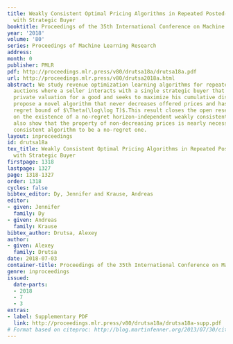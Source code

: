 ```yaml
---
title: Weakly Consistent Optimal Pricing Algorithms in Repeated Posted-Price Auctions
  with Strategic Buyer
booktitle: Proceedings of the 35th International Conference on Machine Learning
year: '2018'
volume: '80'
series: Proceedings of Machine Learning Research
address: 
month: 0
publisher: PMLR
pdf: http://proceedings.mlr.press/v80/drutsa18a/drutsa18a.pdf
url: http://proceedings.mlr.press/v80/drutsa2018a.html
abstract: We study revenue optimization learning algorithms for repeated posted-price
  auctions where a seller interacts with a single strategic buyer that holds a fixed
  private valuation for a good and seeks to maximize his cumulative discounted surplus.We
  propose a novel algorithm that never decreases offered prices and has a tight strategic
  regret bound of $\Theta(\log\log T)$.This result closes the open research question
  on the existence of a no-regret horizon-independent weakly consistent pricing. We
  also show that the property of non-decreasing prices is nearly necessary for a weakly
  consistent algorithm to be a no-regret one.
layout: inproceedings
id: drutsa18a
tex_title: Weakly Consistent Optimal Pricing Algorithms in Repeated Posted-Price Auctions
  with Strategic Buyer
firstpage: 1318
lastpage: 1327
page: 1318-1327
order: 1318
cycles: false
bibtex_editor: Dy, Jennifer and Krause, Andreas
editor:
- given: Jennifer
  family: Dy
- given: Andreas
  family: Krause
bibtex_author: Drutsa, Alexey
author:
- given: Alexey
  family: Drutsa
date: 2018-07-03
container-title: Proceedings of the 35th International Conference on Machine Learning
genre: inproceedings
issued:
  date-parts:
  - 2018
  - 7
  - 3
extras:
- label: Supplementary PDF
  link: http://proceedings.mlr.press/v80/drutsa18a/drutsa18a-supp.pdf
# Format based on citeproc: http://blog.martinfenner.org/2013/07/30/citeproc-yaml-for-bibliographies/
---
```

